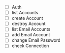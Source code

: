 * [ ]  Auth
* [ ] list Accounts
* [ ] create Account
* [ ] destroy Account
* [ ] list Email Accounts
* [ ] add Email Account
* [ ] change Email Password
* [ ] check Connection
